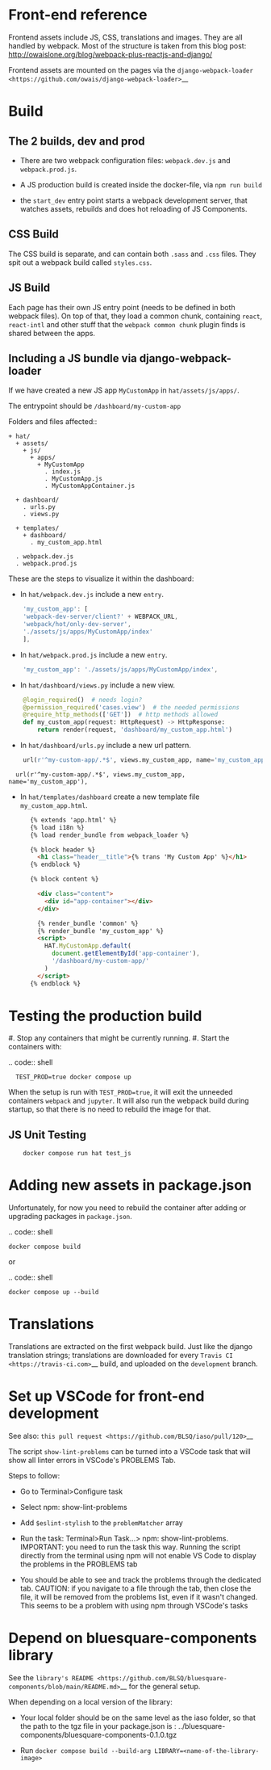 # Front-end reference

Frontend assets include JS, CSS, translations and images. They are all handled
by webpack. Most of the structure is taken from this blog post:
http://owaislone.org/blog/webpack-plus-reactjs-and-django/

Frontend assets are mounted on the pages via the
`django-webpack-loader <https://github.com/owais/django-webpack-loader>`__


Build
=====

The 2 builds, dev and prod
--------------------------

* There are two webpack configuration files: ``webpack.dev.js`` and ``webpack.prod.js``.

* A JS production build is created inside the docker-file, via ``npm run build``

* the ``start_dev`` entry point starts a webpack development server, that watches
  assets, rebuilds and does hot reloading of JS Components.


CSS Build
---------

The CSS build is separate, and can contain both ``.sass`` and ``.css`` files.
They spit out a webpack build called ``styles.css``.


JS Build
--------

Each page has their own JS entry point (needs to be defined in both webpack files).
On top of that, they load a common chunk, containing ``react``, ``react-intl`` and other
stuff that the ``webpack common chunk`` plugin finds is shared between the apps.


Including a JS bundle via django-webpack-loader
-----------------------------------------------

If we have created a new JS app ``MyCustomApp`` in ``hat/assets/js/apps/``.

The entrypoint should be ``/dashboard/my-custom-app``

Folders and files affected::

    + hat/
      + assets/
        + js/
          + apps/
            + MyCustomApp
              . index.js
              . MyCustomApp.js
              . MyCustomAppContainer.js

      + dashboard/
        . urls.py
        . views.py

      + templates/
        + dashboard/
          . my_custom_app.html

      . webpack.dev.js
      . webpack.prod.js


These are the steps to visualize it within the dashboard:

- In ``hat/webpack.dev.js`` include a new ``entry``.

```javascript
    'my_custom_app': [
    'webpack-dev-server/client?' + WEBPACK_URL,
    'webpack/hot/only-dev-server',
    './assets/js/apps/MyCustomApp/index'
    ],
```

- In ``hat/webpack.prod.js`` include a new ``entry``.

```javascript
    'my_custom_app': './assets/js/apps/MyCustomApp/index',
```

- In ``hat/dashboard/views.py`` include a new view.

```python
    @login_required()  # needs login?
    @permission_required('cases.view')  # the needed permissions
    @require_http_methods(['GET'])  # http methods allowed
    def my_custom_app(request: HttpRequest) -> HttpResponse:
        return render(request, 'dashboard/my_custom_app.html')
```



- In ``hat/dashboard/urls.py`` include a new url pattern.
```python
    url(r'^my-custom-app/.*$', views.my_custom_app, name='my_custom_app'),
```

      url(r'^my-custom-app/.*$', views.my_custom_app, name='my_custom_app'),


- In ``hat/templates/dashboard`` create a new template file ``my_custom_app.html``.

```html
      {% extends 'app.html' %}
      {% load i18n %}
      {% load render_bundle from webpack_loader %}

      {% block header %}
        <h1 class="header__title">{% trans 'My Custom App' %}</h1>
      {% endblock %}

      {% block content %}

        <div class="content">
          <div id="app-container"></div>
        </div>

        {% render_bundle 'common' %}
        {% render_bundle 'my_custom_app' %}
        <script>
          HAT.MyCustomApp.default(
            document.getElementById('app-container'),
            '/dashboard/my-custom-app/'
          )
        </script>
      {% endblock %}
```

Testing the production build
============================

#. Stop any containers that might be currently running.
#. Start the containers with:

   .. code:: shell

      TEST_PROD=true docker compose up

When the setup is run with ``TEST_PROD=true``, it will exit the unneeded containers
``webpack`` and ``jupyter``. It will also run the webpack build during startup, so
that there is no need to rebuild the image for that.

JS Unit Testing
---------------

```shell
    docker compose run hat test_js
```



Adding new assets in package.json
=================================

Unfortunately, for now you need to rebuild the container after adding or
upgrading packages in ``package.json``.

.. code:: shell

    docker compose build

or

.. code:: shell

    docker compose up --build


Translations
============

Translations are extracted on the first webpack build. Just like the django
translation strings; translations are downloaded for every `Travis CI <https://travis-ci.com>`__
build, and uploaded on the ``development`` branch.

Set up VSCode for front-end development
=======================================

See also: `this pull request <https://github.com/BLSQ/iaso/pull/120>`__

The script ``show-lint-problems`` can be turned into a VSCode task that will show all linter errors in VSCode's PROBLEMS Tab.

Steps to follow:

- Go to Terminal>Configure task

- Select npm: show-lint-problems

- Add ``$eslint-stylish`` to the ``problemMatcher`` array

- Run the task: Terminal>Run Task...> npm: show-lint-problems. 
  IMPORTANT: you need to run the task this way. Running the script directly from the terminal using npm will not enable VS Code to display the problems in the PROBLEMS tab

- You should be able to see and track the problems through the dedicated tab. 
  CAUTION: if you navigate to a file through the tab, then close the file, it will be removed from the problems list, even if it wasn't changed. This seems to be a problem with using npm through VSCode's tasks

Depend on bluesquare-components library
=======================================

See the `library's README <https://github.com/BLSQ/bluesquare-components/blob/main/README.md>`__ for the general setup.

When depending on a local version of the library:

- Your local folder should be on the same level as the iaso folder, so that the path to the tgz file in your package.json is : ../bluesquare-components/bluesquare-components-0.1.0.tgz

- Run ``docker compose build --build-arg LIBRARY=<name-of-the-library-image>``